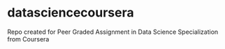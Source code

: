 # datasciencecoursera
Repo created for Peer Graded Assignment in Data Science Specialization from Coursera
